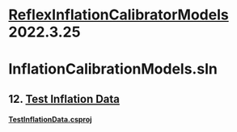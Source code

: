 # [ReflexInflationCalibratorModels](https://github.com/riskevolution/ReflexDotNetDocs/tree/main/InflationCalibrationModels/README.md) 2022.3.25</Version>

# InflationCalibrationModels.sln

## 12. [Test Inflation Data](https://github.com/riskevolution/ReflexDotNetDocs/tree/main/InflationCalibrationModels/TestInflationData/README.md)
#### [TestInflationData.csproj](https://github.com/riskevolution/ReflexDotNetDocs/tree/main/InflationCalibrationModels/TestInflationData/README.md)

